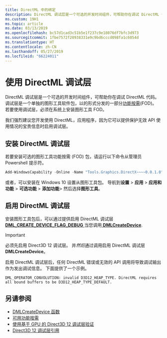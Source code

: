 ```yaml
---
title: DirectML 中的绑定
description: DirectML 调试层是一个可选的开发时间组件，可帮助你在调试 DirectML 代码。
ms.custom: 19H1
ms.topic: article
ms.date: 03/13/2019
ms.openlocfilehash: bc57d1cad3c51b5e1f237c9e18076df7bfc3d973
ms.sourcegitcommit: 1fbe7572f20938331e9c9bd6cccd098fa1c6054d
ms.translationtype: HT
ms.contentlocale: zh-CN
ms.lasthandoff: 05/27/2019
ms.locfileid: "66224011"
---
```

# <a name="using-the-directml-debug-layer"></a>使用 DirectML 调试层

DirectML 调试层是一个可选的开发时间组件，可帮助你在调试 DirectML 代码。 调试层是一个单独的图形工具软件包，以的形式分发的一部分[功能按需](/windows-hardware/manufacture/desktop/features-on-demand-v2--capabilities)(FOD)。 若要使用调试层，必须在系统上安装图形工具 FOD。

我们强烈建议您开发使用 DirectML，应用程序，因为它可以提供保护无效 API 使用情况的宝贵信息时启用调试层。

## <a name="installing-the-directml-debug-layer"></a>安装 DirectML 调试层

若要安装可选的图形工具功能按需 (FOD) 包，请运行以下命令从管理员 Powershell 提示符。

```powershell
Add-WindowsCapability -Online -Name "Tools.Graphics.DirectX~~~~0.0.1.0"
```

或者，可以安装在 Windows 10 设置从图形工具包。 导航到**设置** > **应用** > **应用和功能** > **可选功能**  > **添加功能**> 然后选择**图形工具**。

## <a name="enabling-the-directml-debug-layer"></a>启用 DirectML 调试层

安装图形工具包后，可以通过提供启用 DirectML 调试层[ **DML_CREATE_DEVICE_FLAG_DEBUG** ](/windows/desktop/api/directml/ne-directml-dml_create_device_flag)当您调用[ **DMLCreateDevice**](/windows/desktop/api/directml/nf-directml-dmlcreatedevice.md).

> [!IMPORTANT]
> 必须先启用 Direct3D 12 调试层。 并*然后*通过调用启用 DirectML 调试层**DMLCreateDevice**。

启用 DirectML 调试层后，任何 DirectML 错误或无效的 API 调用将导致调试输出作为发出调试信息。 下面提供了一个示例。

```console
DML_OPERATOR_CONVOLUTION: invalid D3D12_HEAP_TYPE. DirectML requires all bound buffers to be D3D12_HEAP_TYPE_DEFAULT.
```

## <a name="see-also"></a>另请参阅

* [DMLCreateDevice 函数](/windows/desktop/api/directml/nf-directml-dmlcreatedevice.md)
* [可用功能按需](/windows-hardware/manufacture/desktop/features-on-demand-non-language-fod)
* [使用基于 GPU 的 Direct3D 12 调试层验证](/windows/desktop/direct3d12/using-d3d12-debug-layer-gpu-based-validation)
* [Direct3D 12 调试层引用](/windows/desktop/direct3d12/direct3d-12-sdklayers-reference)
